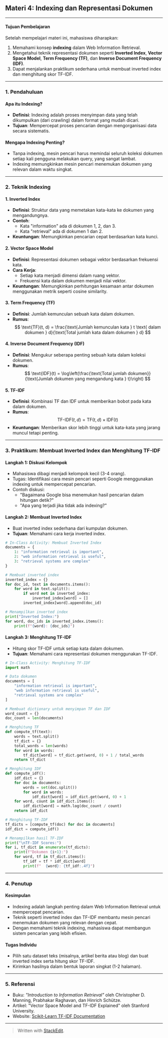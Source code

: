 ﻿## **Materi 4: Indexing dan Representasi Dokumen**

---

#### **Tujuan Pembelajaran**
Setelah mempelajari materi ini, mahasiswa diharapkan:
1. Memahami konsep **indexing** dalam Web Information Retrieval.
2. Mengetahui teknik representasi dokumen seperti **Inverted Index**, **Vector Space Model**, **Term Frequency (TF)**, dan **Inverse Document Frequency (IDF)**.
3. Dapat menjalankan praktikum sederhana untuk membuat inverted index dan menghitung skor TF-IDF.

---

### **1. Pendahuluan**
#### **Apa itu Indexing?**
- **Definisi**: Indexing adalah proses menyimpan data yang telah dikumpulkan (dari crawling) dalam format yang mudah dicari.
- **Tujuan**: Mempercepat proses pencarian dengan mengorganisasi data secara sistematis.

#### **Mengapa Indexing Penting?**
- Tanpa indexing, mesin pencari harus memindai seluruh koleksi dokumen setiap kali pengguna melakukan query, yang sangat lambat.
- Indexing memungkinkan mesin pencari menemukan dokumen yang relevan dalam waktu singkat.

---

### **2. Teknik Indexing**
#### **1. Inverted Index**
- **Definisi**: Struktur data yang memetakan kata-kata ke dokumen yang mengandungnya.
- **Contoh**:
  - Kata "information" ada di dokumen 1, 2, dan 3.
  - Kata "retrieval" ada di dokumen 1 dan 2.
- **Keuntungan**: Memungkinkan pencarian cepat berdasarkan kata kunci.

#### **2. Vector Space Model**
- **Definisi**: Representasi dokumen sebagai vektor berdasarkan frekuensi kata.
- **Cara Kerja**:
  - Setiap kata menjadi dimensi dalam ruang vektor.
  - Frekuensi kata dalam dokumen menjadi nilai vektor.
- **Keuntungan**: Memungkinkan perhitungan kesamaan antar dokumen menggunakan metrik seperti cosine similarity.

#### **3. Term Frequency (TF)**
- **Definisi**: Jumlah kemunculan sebuah kata dalam dokumen.
- **Rumus**:  
  $$
  \text{TF}(t, d) = \frac{\text{Jumlah kemunculan kata } t \text{ dalam dokumen } d}{\text{Total jumlah kata dalam dokumen } d}
  $$

#### **4. Inverse Document Frequency (IDF)**
- **Definisi**: Mengukur seberapa penting sebuah kata dalam koleksi dokumen.
- **Rumus**:  
  $$
  \text{IDF}(t) = \log\left(\frac{\text{Total jumlah dokumen}}{\text{Jumlah dokumen yang mengandung kata } t}\right)
  $$

#### **5. TF-IDF**
- **Definisi**: Kombinasi TF dan IDF untuk memberikan bobot pada kata dalam dokumen.
- **Rumus**:  
  $$
  \text{TF-IDF}(t, d) = \text{TF}(t, d) \times \text{IDF}(t)
  $$
- **Keuntungan**: Memberikan skor lebih tinggi untuk kata-kata yang jarang muncul tetapi penting.

---

### **3. Praktikum: Membuat Inverted Index dan Menghitung TF-IDF**
#### **Langkah 1: Diskusi Kelompok**
- Mahasiswa dibagi menjadi kelompok kecil (3-4 orang).
- Tugas: Identifikasi cara mesin pencari seperti Google menggunakan indexing untuk mempercepat pencarian.
- Contoh diskusi:
  - "Bagaimana Google bisa menemukan hasil pencarian dalam hitungan detik?"
  - "Apa yang terjadi jika tidak ada indexing?"

#### **Langkah 2: Membuat Inverted Index**
- Buat inverted index sederhana dari kumpulan dokumen.
- **Tujuan**: Memahami cara kerja inverted index.

```python
# In-Class Activity: Membuat Inverted Index
documents = {
    1: "information retrieval is important",
    2: "web information retrieval is useful",
    3: "retrieval systems are complex"
}

# Membuat inverted index
inverted_index = {}
for doc_id, text in documents.items():
    for word in text.split():
        if word not in inverted_index:
            inverted_index[word] = []
        inverted_index[word].append(doc_id)

# Menampilkan inverted index
print("Inverted Index:")
for word, doc_ids in inverted_index.items():
    print(f"{word}: {doc_ids}")
```

#### **Langkah 3: Menghitung TF-IDF**
- Hitung skor TF-IDF untuk setiap kata dalam dokumen.
- **Tujuan**: Memahami cara representasi dokumen menggunakan TF-IDF.

```python
# In-Class Activity: Menghitung TF-IDF
import math

# Data dokumen
documents = [
    "information retrieval is important",
    "web information retrieval is useful",
    "retrieval systems are complex"
]

# Membuat dictionary untuk menyimpan TF dan IDF
word_count = {}
doc_count = len(documents)

# Menghitung TF
def compute_tf(text):
    words = text.split()
    tf_dict = {}
    total_words = len(words)
    for word in words:
        tf_dict[word] = tf_dict.get(word, 0) + 1 / total_words
    return tf_dict

# Menghitung IDF
def compute_idf():
    idf_dict = {}
    for doc in documents:
        words = set(doc.split())
        for word in words:
            idf_dict[word] = idf_dict.get(word, 0) + 1
    for word, count in idf_dict.items():
        idf_dict[word] = math.log(doc_count / count)
    return idf_dict

# Menghitung TF-IDF
tf_dicts = [compute_tf(doc) for doc in documents]
idf_dict = compute_idf()

# Menampilkan hasil TF-IDF
print("\nTF-IDF Scores:")
for i, tf_dict in enumerate(tf_dicts):
    print(f"Dokumen {i+1}:")
    for word, tf in tf_dict.items():
        tf_idf = tf * idf_dict[word]
        print(f"  {word}: {tf_idf:.4f}")
```

---

### **4. Penutup**
#### **Kesimpulan**
- Indexing adalah langkah penting dalam Web Information Retrieval untuk mempercepat pencarian.
- Teknik seperti inverted index dan TF-IDF membantu mesin pencari menemukan dokumen yang relevan dengan cepat.
- Dengan memahami teknik indexing, mahasiswa dapat membangun sistem pencarian yang lebih efisien.

#### **Tugas Individu**
- Pilih satu dataset teks (misalnya, artikel berita atau blog) dan buat inverted index serta hitung skor TF-IDF.
- Kirimkan hasilnya dalam bentuk laporan singkat (1-2 halaman).

---

### **5. Referensi**
- Buku: *"Introduction to Information Retrieval"* oleh Christopher D. Manning, Prabhakar Raghavan, dan Hinrich Schütze.
- Artikel: "Vector Space Model and TF-IDF Explained" oleh Stanford University.
- Website: [Scikit-Learn TF-IDF Documentation](https://scikit-learn.org/stable/modules/generated/sklearn.feature_extraction.text.TfidfVectorizer.html)
---
> Written with [StackEdit](https://stackedit.io/).
